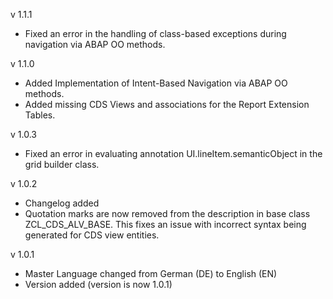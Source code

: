 v 1.1.1

- Fixed an error in the handling of class-based exceptions during navigation via ABAP OO methods.

v 1.1.0

- Added Implementation of Intent-Based Navigation via ABAP OO methods.
- Added missing CDS Views and associations for the Report Extension Tables.

v 1.0.3

- Fixed an error in evaluating annotation UI.lineItem.semanticObject in the grid builder class.

v 1.0.2

- Changelog added
- Quotation marks are now removed from the description in base class ZCL_CDS_ALV_BASE. This fixes an issue with incorrect syntax being generated for CDS view entities.

v 1.0.1

- Master Language changed from German (DE) to English (EN)
- Version added (version is now 1.0.1)